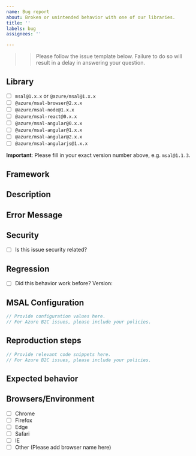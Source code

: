 ```yaml
---
name: Bug report
about: Broken or unintended behavior with one of our libraries.
title: ''
labels: bug
assignees: ''

---
```


>> Please follow the issue template below. Failure to do so will result in a delay in answering your question.

## Library
- [ ] `msal@1.x.x` or `@azure/msal@1.x.x`
- [ ] `@azure/msal-browser@2.x.x`
- [ ] `@azure/msal-node@1.x.x`
- [ ] `@azure/msal-react@0.x.x`
- [ ] `@azure/msal-angular@0.x.x`
- [ ] `@azure/msal-angular@1.x.x`
- [ ] `@azure/msal-angular@2.x.x`
- [ ] `@azure/msal-angularjs@1.x.x`

**Important**: Please fill in your exact version number above, e.g. `msal@1.1.3`.

## Framework

## Description

## Error Message

## Security
- [ ] Is this issue security related?

## Regression
- [ ] Did this behavior work before? 
Version:

## MSAL Configuration

```js
// Provide configuration values here.
// For Azure B2C issues, please include your policies.
```

## Reproduction steps
```js
// Provide relevant code snippets here.
// For Azure B2C issues, please include your policies.
```

## Expected behavior

## Browsers/Environment
- [ ] Chrome
- [ ] Firefox
- [ ] Edge
- [ ] Safari
- [ ] IE
- [ ] Other (Please add browser name here)
